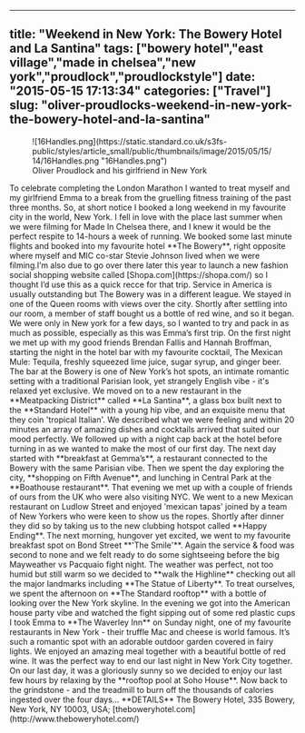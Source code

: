 
---
title: "Weekend in New York: The Bowery Hotel and La Santina"
tags: ["bowery hotel","east village","made in chelsea","new york","proudlock","proudlockstyle"]
date: "2015-05-15 17:13:34"
categories: ["Travel"]
slug: "oliver-proudlocks-weekend-in-new-york-the-bowery-hotel-and-la-santina"
---

<figure class="featured-media medium-width">![16Handles.png](https://static.standard.co.uk/s3fs-public/styles/article_small/public/thumbnails/image/2015/05/15/14/16Handles.png "16Handles.png")

<figcaption class="caption">Oliver Proudlock and his girlfriend in New York</figcaption>

</figure>

<div class="article-wrapper clearfix">

<div class="main-content-column">

<div id="gigya-share-btns-2_gig_containerParent" class="text-wrapper">To celebrate completing the London Marathon I wanted to treat myself and my girlfriend Emma to a break from the gruelling fitness training of the past three months. So, at short notice I booked a long weekend in my favourite city in the world, New York. I fell in love with the place last summer when we were filming for Made In Chelsea there, and I knew it would be the perfect respite to 14-hours a week of running. We booked some last minute flights and booked into my favourite hotel **The Bowery**, right opposite where myself and MIC co-star Stevie Johnson lived when we were filming.<span class="teads-ui-components-credits-colored"></span>I’m also due to go over there later this year to launch a new fashion social shopping website called [Shopa.com](https://shopa.com/) so I thought I’d use this as a quick recce for that trip. Service in America is usually outstanding but The Bowery was in a different league. We stayed in one of the Queen rooms with views over the city. Shortly after settling into our room, a member of staff bought us a bottle of red wine, and so it began. We were only in New york for a few days, so I wanted to try and pack in as much as possible, especially as this was Emma’s first trip. On the first night we met up with my good friends Brendan Fallis and Hannah Broffman, starting the night in the hotel bar with my favourite cocktail, The Mexican Mule: Tequila, freshly squeezed lime juice, sugar syrup, and ginger beer. The bar at the Bowery is one of New York’s hot spots, an intimate romantic setting with a traditional Parisian look, yet strangely English vibe - it's  relaxed yet exclusive. We moved on to a new restaurant in the **Meatpacking District** called **La Santina**, a glass box built next to the **Standard Hotel** with a young hip vibe, and an exquisite menu that they coin 'tropical Italian'. We described what we were feeling and within 20 minutes an array of amazing dishes and cocktails arrived that suited our mood perfectly. We followed up with a night cap back at the hotel before turning in as we wanted to make the most of our first day. The next day started with **breakfast at Gemma’s**, a restaurant connected to the Bowery with the same Parisian vibe. Then we spent the day exploring the city, **shopping on Fifth Avenue**, and lunching in Central Park at the **Boathouse restaurant**. That evening we met up with a couple of friends of ours from the UK who were also visiting NYC. We went to a new Mexican restaurant on Ludlow Street and enjoyed 'mexican tapas' joined by a team of New Yorkers who were keen to show us the ropes. Shortly after dinner they did so by taking us to the new clubbing hotspot called **Happy Ending**. The next morning, hungover yet excited, we went to my favourite breakfast spot on Bond Street **'The Smile'**. Again the service & food was second to none and we felt ready to do some sightseeing before the big Mayweather vs Pacquaio fight night. The weather was perfect, not too humid but still warm so we decided to **walk the Highline** checking out all the major landmarks including **The Statue of Liberty**. To treat ourselves, we spent the afternoon on **The Standard rooftop** with a bottle of looking over the New York skyline. In the evening we got into the American house party vibe and watched the fight sipping out of some red plastic cups I took Emma to **The Waverley Inn** on Sunday night, one of my favourite restaurants in New York - their truffle Mac and cheese is world famous. It’s such a romantic spot with an adorable outdoor garden covered in fairy lights. We enjoyed an amazing meal together with a beautiful bottle of red wine. It was the perfect way to end our last night in New York City together. On our last day, it was a gloriously sunny so we decided to enjoy our last few hours by relaxing by the **rooftop pool at Soho House**. Now back to the grindstone - and the treadmill to burn off the thousands of calories ingested over the four days... **DETAILS** The Bowery Hotel, 335 Bowery, New York, NY 10003, USA; [theboweryhotel.com](http://www.theboweryhotel.com/)</div>

</div>

</div>
